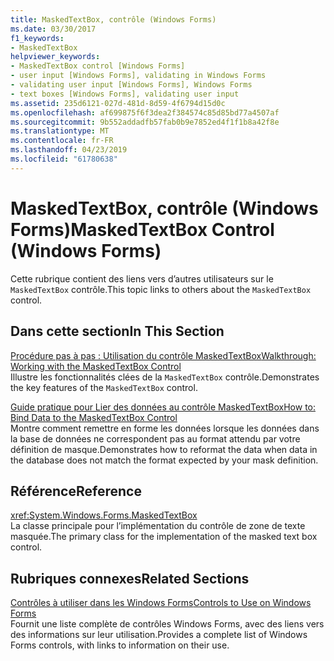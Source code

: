 ```yaml
---
title: MaskedTextBox, contrôle (Windows Forms)
ms.date: 03/30/2017
f1_keywords:
- MaskedTextBox
helpviewer_keywords:
- MaskedTextBox control [Windows Forms]
- user input [Windows Forms], validating in Windows Forms
- validating user input [Windows Forms], Windows Forms
- text boxes [Windows Forms], validating user input
ms.assetid: 235d6121-027d-481d-8d59-4f6794d15d0c
ms.openlocfilehash: af699875f6f3dea2f384574c85d85bd77a4507af
ms.sourcegitcommit: 9b552addadfb57fab0b9e7852ed4f1f1b8a42f8e
ms.translationtype: MT
ms.contentlocale: fr-FR
ms.lasthandoff: 04/23/2019
ms.locfileid: "61780638"
---
```

# <a name="maskedtextbox-control-windows-forms"></a><span data-ttu-id="b0188-102">MaskedTextBox, contrôle (Windows Forms)</span><span class="sxs-lookup"><span data-stu-id="b0188-102">MaskedTextBox Control (Windows Forms)</span></span>
<span data-ttu-id="b0188-103">Cette rubrique contient des liens vers d’autres utilisateurs sur le `MaskedTextBox` contrôle.</span><span class="sxs-lookup"><span data-stu-id="b0188-103">This topic links to others about the `MaskedTextBox` control.</span></span>  
  
## <a name="in-this-section"></a><span data-ttu-id="b0188-104">Dans cette section</span><span class="sxs-lookup"><span data-stu-id="b0188-104">In This Section</span></span>  
 [<span data-ttu-id="b0188-105">Procédure pas à pas : Utilisation du contrôle MaskedTextBox</span><span class="sxs-lookup"><span data-stu-id="b0188-105">Walkthrough: Working with the MaskedTextBox Control</span></span>](walkthrough-working-with-the-maskedtextbox-control.md)  
 <span data-ttu-id="b0188-106">Illustre les fonctionnalités clées de la `MaskedTextBox` contrôle.</span><span class="sxs-lookup"><span data-stu-id="b0188-106">Demonstrates the key features of the `MaskedTextBox` control.</span></span>  
  
 [<span data-ttu-id="b0188-107">Guide pratique pour Lier des données au contrôle MaskedTextBox</span><span class="sxs-lookup"><span data-stu-id="b0188-107">How to: Bind Data to the MaskedTextBox Control</span></span>](how-to-bind-data-to-the-maskedtextbox-control.md)  
 <span data-ttu-id="b0188-108">Montre comment remettre en forme les données lorsque les données dans la base de données ne correspondent pas au format attendu par votre définition de masque.</span><span class="sxs-lookup"><span data-stu-id="b0188-108">Demonstrates how to reformat the data when data in the database does not match the format expected by your mask definition.</span></span>  
  
## <a name="reference"></a><span data-ttu-id="b0188-109">Référence</span><span class="sxs-lookup"><span data-stu-id="b0188-109">Reference</span></span>  
 <xref:System.Windows.Forms.MaskedTextBox>  
 <span data-ttu-id="b0188-110">La classe principale pour l’implémentation du contrôle de zone de texte masquée.</span><span class="sxs-lookup"><span data-stu-id="b0188-110">The primary class for the implementation of the masked text box control.</span></span>  
  
## <a name="related-sections"></a><span data-ttu-id="b0188-111">Rubriques connexes</span><span class="sxs-lookup"><span data-stu-id="b0188-111">Related Sections</span></span>  
 [<span data-ttu-id="b0188-112">Contrôles à utiliser dans les Windows Forms</span><span class="sxs-lookup"><span data-stu-id="b0188-112">Controls to Use on Windows Forms</span></span>](controls-to-use-on-windows-forms.md)  
 <span data-ttu-id="b0188-113">Fournit une liste complète de contrôles Windows Forms, avec des liens vers des informations sur leur utilisation.</span><span class="sxs-lookup"><span data-stu-id="b0188-113">Provides a complete list of Windows Forms controls, with links to information on their use.</span></span>
